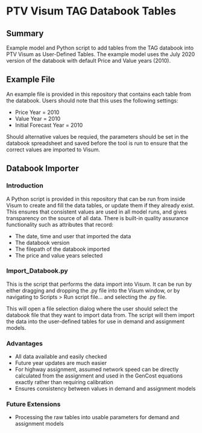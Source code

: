 # PTV Visum TAG Databook Tables

## Summary

Example model and Python script to add tables from the TAG databook into PTV Visum as User-Defined Tables. The example model uses the July 2020 version of the databook with default Price and Value years (2010). 

## Example File

An example file is provided in this repository that contains each table from the databook. Users should note that this uses the following settings:
- Price Year = 2010
- Value Year = 2010
- Initial Forecast Year = 2010

Should alternative values be requied, the parameters should be set in the databook spreadsheet and saved before the tool is run to ensure that the correct values are imported to Visum.

## Databook Importer

### Introduction

A Python script is provided in this repository that can be run from inside Visum to create and fill the data tables, or update them if they already exist. This ensures that consistent values are used in all model runs, and gives transparency on the source of all data. There is built-in quality assurance functionality such as attributes that record:
- The date, time and user that imported the data
- The databook version
- The filepath of the databook imported
- The price and value years selected

### Import_Databook.py
This is the script that performs the data import into Visum. It can be run by either dragging and dropping the .py file into the Visum window, or by navigating to Scripts > Run script file... and selecting the .py file.

This will open a file selection dialog where the user should select the databook file that they want to import data from. The script will them import the data into the user-defined tables for use in demand and assignment models.


### Advantages

- All data available and easily checked
- Future year updates are much easier
- For highway assignment, assumed network speed can be directly calculated from the assignment and used in the GenCost equations exactly rather than requiring calibration
- Ensures consistency between values in demand and assignment models

### Future Extensions
- Processing the raw tables into usable parameters for demand and assignment models
